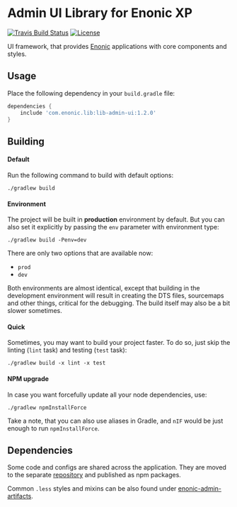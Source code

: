 # Admin UI Library for Enonic XP

[![Travis Build Status][travis-image]][travis-url]
[![License][license-image]][license-url]

UI framework, that provides [Enonic](https://enonic.com) applications with core components and styles.

## Usage

Place the following dependency in your `build.gradle` file:

```gradle
dependencies {
    include 'com.enonic.lib:lib-admin-ui:1.2.0'
}
```

## Building

#### Default

Run the following command to build with default options:

```
./gradlew build
```

#### Environment

The project will be built in __production__ environment by default. 
But you can also set it explicitly by passing the `env` parameter with environment type:

```
./gradlew build -Penv=dev
```

There are only two options that are available now:
* `prod`
* `dev`

Both environments are almost identical, except that building in the development environment will result in creating the DTS files, sourcemaps and other things, critical for the debugging.
The build itself may also be a bit slower sometimes. 

#### Quick

Sometimes, you may want to build your project faster. To do so, just skip the linting (`lint` task) and testing (`test` task):

```
./gradlew build -x lint -x test
```

#### NPM upgrade

In case you want forcefully update all your node dependencies, use:

```
./gradlew npmInstallForce
```

Take a note, that you can also use aliases in Gradle, and `nIF` would be just enough to run `npmInstallForce`.

## Dependencies

Some code and configs are shared across the application.
They are moved to the separate [repository](https://github.com/enonic/enonic-npm-modules) and published as npm packages.

Common `.less` styles and mixins can be also found under [enonic-admin-artifacts](https://github.com/enonic/enonic-npm-modules/tree/master/packages/enonic-admin-artifacts).

<!-- Links -->
[travis-url]:    https://travis-ci.org/enonic/lib-admin-ui
[travis-image]:  https://travis-ci.org/enonic/lib-admin-ui.svg?branch=master "Build status"
[license-url]:   LICENSE.txt
[license-image]: https://img.shields.io/github/license/enonic/lib-admin-ui.svg "GPL 3.0"
